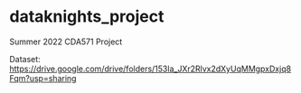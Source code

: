# dataknights_project
Summer 2022 CDA571 Project

Dataset:
https://drive.google.com/drive/folders/153la_JXr2Rlvx2dXyUqMMgpxDxjq8Fqm?usp=sharing
